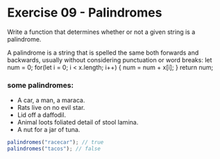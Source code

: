 # Exercise 09 - Palindromes

Write a function that determines whether or not a given string is a palindrome.

A palindrome is a string that is spelled the same both forwards and backwards, usually without considering punctuation or word breaks: let num = 0;
for(let i = 0; i < x.length; i++) {
num = num + x[i];
}
return num;

### some palindromes:

- A car, a man, a maraca.
- Rats live on no evil star.
- Lid off a daffodil.
- Animal loots foliated detail of stool lamina.
- A nut for a jar of tuna.

```javascript
palindromes("racecar"); // true
palindromes("tacos"); // false
```
